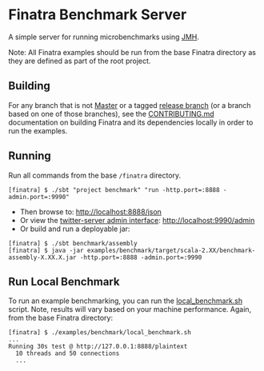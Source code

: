 # Finatra Benchmark Server

A simple server for running microbenchmarks using [JMH](https://openjdk.java.net/projects/code-tools/jmh/).

Note: All Finatra examples should be run from the base Finatra directory as they are defined as part 
of the root project.

Building
--------

For any branch that is not [Master](https://github.com/twitter/finatra/tree/master) or a tagged 
[release branch](https://github.com/twitter/finatra/releases) (or a branch based on one of those 
branches), see the [CONTRIBUTING.md](../../CONTRIBUTING.md#building-dependencies) documentation on 
building Finatra and its dependencies locally in order to run the examples.

Running
-------

Run all commands from the base `/finatra` directory.

```
[finatra] $ ./sbt "project benchmark" "run -http.port=:8888 -admin.port=:9990"
```
* Then browse to: [http://localhost:8888/json](http://localhost:8888/json)
* Or view the [twitter-server admin interface](https://twitter.github.io/twitter-server/Features.html#admin-http-interface): [http://localhost:9990/admin](http://localhost:9990/admin)
* Or build and run a deployable jar:
```
[finatra] $ ./sbt benchmark/assembly
[finatra] $ java -jar examples/benchmark/target/scala-2.XX/benchmark-assembly-X.XX.X.jar -http.port=:8888 -admin.port=:9990
```

Run Local Benchmark
-------------------

To run an example benchmarking, you can run the [local_benchmark.sh](local_benchmark.sh) 
script. Note, results will vary based on your machine performance. Again, from the base 
Finatra directory:
```
[finatra] $ ./examples/benchmark/local_benchmark.sh
...
Running 30s test @ http://127.0.0.1:8888/plaintext
  10 threads and 50 connections
  ...
```
